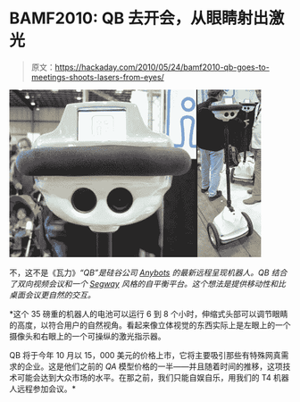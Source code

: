 # BAMF2010: QB 去开会，从眼睛射出激光

> 原文：<https://hackaday.com/2010/05/24/bamf2010-qb-goes-to-meetings-shoots-lasers-from-eyes/>

![](img/e82b8db57c4df2871feb7908981adfb5.png "anybot")

不，这不是《瓦力》*“QB”是硅谷公司 [Anybots](http://anybot.com/) 的最新远程呈现机器人。QB 结合了双向视频会议和一个 [Segway](http://hackaday.com/2009/10/20/well-engineered-diy-segway/) 风格的自平衡平台。这个想法是提供移动性和比桌面会议更自然的交互。*

 *这个 35 磅重的机器人的电池可以运行 6 到 8 个小时，伸缩式头部可以调节眼睛的高度，以符合用户的自然视角。看起来像立体视觉的东西实际上是左眼上的一个摄像头和右眼上的一个可操纵的激光指示器。

QB 将于今年 10 月以 15，000 美元的价格上市，它将主要吸引那些有特殊网真需求的企业。这是他们之前的 *QA* 模型价格的一半——并且随着时间的推移，这项技术可能会达到大众市场的水平。在那之前，我们只能自娱自乐，用我们的 T4 机器人远程参加会议。*